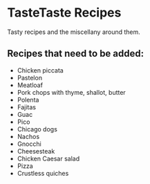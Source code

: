 # TasteTaste Recipes
Tasty recipes and the miscellany around them.

## Recipes that need to be added:
* Chicken piccata
* Pastelon
* Meatloaf
* Pork chops with thyme, shallot, butter
* Polenta
* Fajitas
* Guac
* Pico
* Chicago dogs
* Nachos
* Gnocchi
* Cheesesteak
* Chicken Caesar salad
* Pizza
* Crustless quiches
